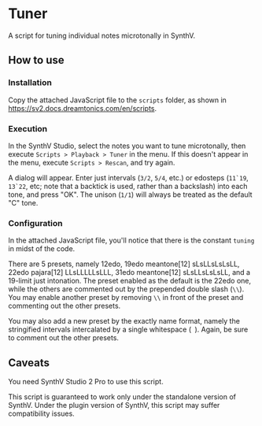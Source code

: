 # Tuner
A script for tuning individual notes microtonally in SynthV.

## How to use

### Installation
Copy the attached JavaScript file to the `scripts` folder, as shown in https://sv2.docs.dreamtonics.com/en/scripts.

### Execution
In the SynthV Studio, select the notes you want to tune microtonally, then execute `Scripts > Playback > Tuner` in the menu. If this doesn't appear in the menu, execute `Scripts > Rescan`, and try again.

A dialog will appear. Enter just intervals (`3/2`, `5/4`, etc.) or edosteps (``11`19``, ``13`22``, etc; note that a backtick is used, rather than a backslash) into each tone, and press "OK". The unison (`1/1`) will always be treated as the default "C" tone.

### Configuration
In the attached JavaScript file, you'll notice that there is the constant `tuning` in midst of the code.

There are 5 presets, namely 12edo, 19edo meantone\[12\] sLsLLsLsLsLL, 22edo pajara\[12\] LLsLLLLLsLLL, 31edo meantone\[12\] sLsLLsLsLsLL, and a 19-limit just intonation. The preset enabled as the default is the 22edo one, while the others are commented out by the prepended double slash (`\\`). You may enable another preset by removing `\\` in front of the preset and commenting out the other presets.

You may also add a new preset by the exactly name format, namely the stringified intervals intercalated by a single whitespace (` `). Again, be sure to comment out the other presets.

## Caveats
You need SynthV Studio 2 Pro to use this script.

This script is guaranteed to work only under the standalone version of SynthV. Under the plugin version of SynthV, this script may suffer compatibility issues.
